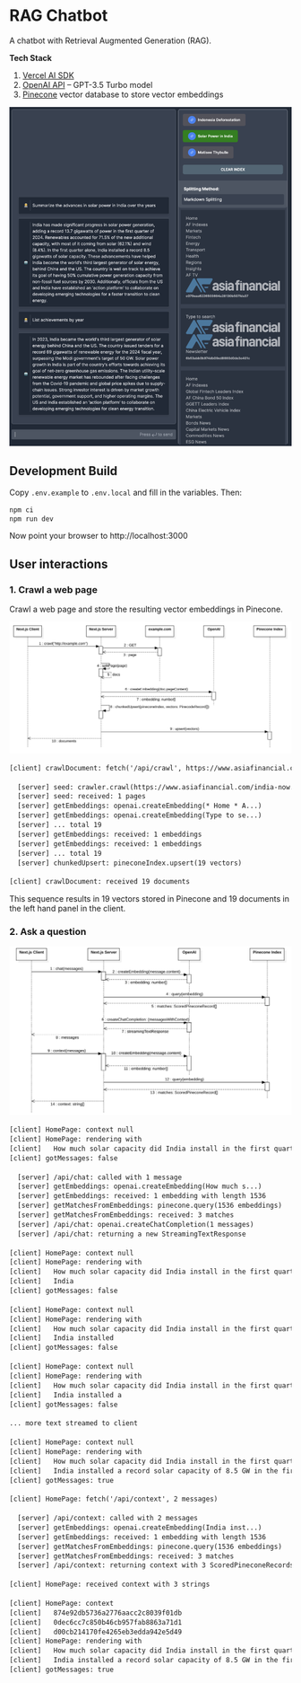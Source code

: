 # RAG Chatbot

A chatbot with Retrieval Augmented Generation (RAG).

**Tech Stack**

1. [Vercel AI SDK](https://sdk.vercel.ai/)
2. [OpenAI API](https://platform.openai.com) – GPT-3.5 Turbo model
3. [Pinecone](https://www.pinecone.io/) vector database to store vector
   embeddings

![Screenshot](assets/screenshot.png)

## Development Build

Copy `.env.example` to `.env.local` and fill in the variables. Then:

```shell
npm ci
npm run dev
```

Now point your browser to http://localhost:3000

## User interactions

### 1. Crawl a web page

Crawl a web page and store the resulting vector embeddings in Pinecone.

![Populate embeddings into Pinecone](assets/populate-embeddings-into-pinecone.png)

```txt
[client] crawlDocument: fetch('/api/crawl', https://www.asiafinancial.com/india-now...)

  [server] seed: crawler.crawl(https://www.asiafinancial.com/india-now...)
  [server] seed: received: 1 pages
  [server] getEmbeddings: openai.createEmbedding(* Home * A...)
  [server] getEmbeddings: openai.createEmbedding(Type to se...)
  [server] ... total 19
  [server] getEmbeddings: received: 1 embeddings
  [server] getEmbeddings: received: 1 embeddings
  [server] ... total 19
  [server] chunkedUpsert: pineconeIndex.upsert(19 vectors)

[client] crawlDocument: received 19 documents
```

This sequence results in 19 vectors stored in Pinecone and 19 documents in the
left hand panel in the client.

### 2. Ask a question

![Ask a question](assets/ask-a-question.png)

```txt
[client] HomePage: context null
[client] HomePage: rendering with
[client]   How much solar capacity did India install in the first quarter of 2024?
[client] gotMessages: false

  [server] /api/chat: called with 1 message
  [server] getEmbeddings: openai.createEmbedding(How much s...)
  [server] getEmbeddings: received: 1 embedding with length 1536
  [server] getMatchesFromEmbeddings: pinecone.query(1536 embeddings)
  [server] getMatchesFromEmbeddings: received: 3 matches
  [server] /api/chat: openai.createChatCompletion(1 messages)
  [server] /api/chat: returning a new StreamingTextResponse

[client] HomePage: context null
[client] HomePage: rendering with
[client]   How much solar capacity did India install in the first quarter of 2024?
[client]   India
[client] gotMessages: false

[client] HomePage: context null
[client] HomePage: rendering with
[client]   How much solar capacity did India install in the first quarter of 2024?
[client]   India installed
[client] gotMessages: false

[client] HomePage: context null
[client] HomePage: rendering with
[client]   How much solar capacity did India install in the first quarter of 2024?
[client]   India installed a
[client] gotMessages: false

... more text streamed to client

[client] HomePage: context null
[client] HomePage: rendering with
[client]   How much solar capacity did India install in the first quarter of 2024?
[client]   India installed a record solar capacity of 8.5 GW in the first quarter of 2024.
[client] gotMessages: true

[client] HomePage: fetch('/api/context', 2 messages)

  [server] /api/context: called with 2 messages
  [server] getEmbeddings: openai.createEmbedding(India inst...)
  [server] getEmbeddings: received: 1 embedding with length 1536
  [server] getMatchesFromEmbeddings: pinecone.query(1536 embeddings)
  [server] getMatchesFromEmbeddings: received: 3 matches
  [server] /api/context: returning context with 3 ScoredPineconeRecords

[client] HomePage: received context with 3 strings

[client] HomePage: context
[client]   874e92db5736a2776aacc2c8039f01db
[client]   0dec6cc7c850b46cb957fab8863a71d1
[client]   d00cb214170fe4265eb3edda942e5d49
[client] HomePage: rendering with
[client]   How much solar capacity did India install in the first quarter of 2024?
[client]   India installed a record solar capacity of 8.5 GW in the first quarter of 2024.
[client] gotMessages: true
```
